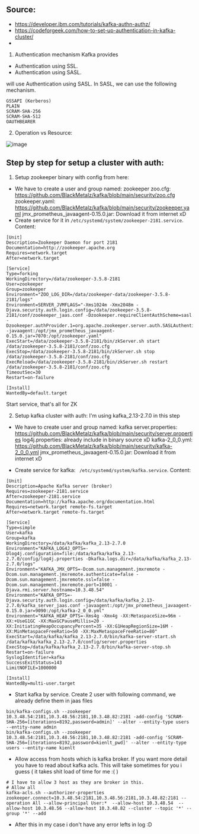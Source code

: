 ## Source: 
- https://developer.ibm.com/tutorials/kafka-authn-authz/
- https://codeforgeek.com/how-to-set-up-authentication-in-kafka-cluster/
- 

1. Authentication mechanism Kafka provides

- Authentication using SSL.
- Authentication using SASL.

 will use Authentication using SASL. In SASL, we can use the following mechanism.
```
GSSAPI (Kerberos)
PLAIN
SCRAM-SHA-256
SCRAM-SHA-512
OAUTHBEARER
```

2. Operation vs Resource:

![image](https://user-images.githubusercontent.com/3434274/131313763-6257f98c-65b9-43f6-a97b-a6acbfb1adb8.png)


## Step by step for setup a cluster with auth:

1. Setup zookeeper binary with config from here: 
- We have to create a user and group named: zookeeper
zoo.cfg: https://github.com/BlackMetalz/kafka/blob/main/security/zoo.cfg
zookeeper.yaml: https://github.com/BlackMetalz/kafka/blob/main/security/zookeeper.yaml
jmx_prometheus_javaagent-0.15.0.jar: Download it from internet xD
- Create service for it in  `/etc/systemd/system/zookeeper-2181.service`. Content:
```
[Unit]
Description=Zookeeper Daemon for port 2181
Documentation=http://zookeeper.apache.org
Requires=network.target
After=network.target

[Service]
Type=forking
WorkingDirectory=/data/zookeeper-3.5.8-2181
User=zookeeper
Group=zookeeper
Environment="ZOO_LOG_DIR=/data/zookeeper-data/zookeeper-3.5.8-2181/logs"
Environment=SERVER_JVMFLAGS="-Xms1024m -Xmx2048m -Djava.security.auth.login.config=/data/zookeeper-3.5.8-2181/conf/zookeeper_jaas.conf -Dzookeeper.requireClientAuthScheme=sasl -Dzookeeper.authProvider.1=org.apache.zookeeper.server.auth.SASLAuthenticationProvider -javaagent:/opt/jmx_prometheus_javaagent-0.15.0.jar=7070:/opt/zookeeper.yaml"
ExecStart=/data/zookeeper-3.5.8-2181/bin/zkServer.sh start /data/zookeeper-3.5.8-2181/conf/zoo.cfg
ExecStop=/data/zookeeper-3.5.8-2181/bin/zkServer.sh stop /data/zookeeper-3.5.8-2181/conf/zoo.cfg
ExecReload=/data/zookeeper-3.5.8-2181/bin/zkServer.sh restart /data/zookeeper-3.5.8-2181/conf/zoo.cfg
TimeoutSec=30
Restart=on-failure

[Install]
WantedBy=default.target
```

Start service, that's all for ZK

2. Setup kafka cluster with auth: I'm using kafka_2.13-2.7.0 in this step
- We have to create user and group named: kafka
server.properties: https://github.com/BlackMetalz/kafka/blob/main/security/server.properties
log4j.properties: already include in binary source xD
kafka-2_0_0.yml:  https://github.com/BlackMetalz/kafka/blob/main/security/kafka-2_0_0.yml
jmx_prometheus_javaagent-0.15.0.jar: Download it from internet xD

- Create service for kafka: ` /etc/systemd/system/kafka.service`. Content:
```
[Unit]
Description=Apache Kafka server (broker)
Requires=zookeeper-2181.service
After=zookeeper-2181.service
Documentation=http://kafka.apache.org/documentation.html
Requires=network.target remote-fs.target
After=network.target remote-fs.target

[Service]
Type=simple
User=kafka
Group=kafka
WorkingDirectory=/data/kafka/kafka_2.13-2.7.0
Environment="KAFKA_LOG4J_OPTS=-Dlog4j.configuration=file:/data/kafka/kafka_2.13-2.7.0/config/log4j.properties -Dkafka.logs.dir=/data/kafka/kafka_2.13-2.7.0/logs"
Environment="KAFKA_JMX_OPTS=-Dcom.sun.management.jmxremote -Dcom.sun.management.jmxremote.authenticate=false -Dcom.sun.management.jmxremote.ssl=false -Dcom.sun.management.jmxremote.port=10001 -Djava.rmi.server.hostname=10.3.48.54"
Environment="KAFKA_OPTS=-Djava.security.auth.login.config=/data/kafka/kafka_2.13-2.7.0/kafka_server_jaas.conf -javaagent:/opt/jmx_prometheus_javaagent-0.15.0.jar=9090:/opt/kafka-2_0_0.yml"
Environment="KAFKA_HEAP_OPTS=-Xms4g -Xmx4g -XX:MetaspaceSize=96m -XX:+UseG1GC -XX:MaxGCPauseMillis=20 -XX:InitiatingHeapOccupancyPercent=35 -XX:G1HeapRegionSize=16M -XX:MinMetaspaceFreeRatio=50 -XX:MaxMetaspaceFreeRatio=80"
ExecStart=/data/kafka/kafka_2.13-2.7.0/bin/kafka-server-start.sh /data/kafka/kafka_2.13-2.7.0/config/server.properties
ExecStop=/data/kafka/kafka_2.13-2.7.0/bin/kafka-server-stop.sh
Restart=on-failure
SyslogIdentifier=kafka
SuccessExitStatus=143
LimitNOFILE=1000000

[Install]
WantedBy=multi-user.target
```

- Start kafka by service. Create 2 user with following command, we already define them in jaas files
```
bin/kafka-configs.sh --zookeeper 10.3.48.54:2181,10.3.48.56:2181,10.3.48.82:2181 -add-config 'SCRAM-SHA-256=[iterations=8192,password=admin]' --alter --entity-type users --entity-name admin
bin/kafka-configs.sh --zookeeper 10.3.48.54:2181,10.3.48.56:2181,10.3.48.82:2181 -add-config 'SCRAM-SHA-256=[iterations=8192,password=kienlt_pwd]' --alter --entity-type users --entity-name kienlt
```

- Allow access from hosts which is kafka broker. If you want more detail you have to read about kafka acls. This will take sometimes for you i guess ( it takes shit load of time for me :( )
```
# I have to allow 3 host as they are broker in this.
# Allow all
kafka-acls.sh --authorizer-properties zookeeper.connect=10.3.48.54:2181,10.3.48.56:2181,10.3.48.82:2181 --operation All --allow-principal User:*  --allow-host 10.3.48.54  --allow-host 10.3.48.56 --allow-host 10.3.48.82 --cluster --topic '*' --group '*' --add
```

- After this in my case i don't have any error lefts in log :D

